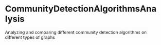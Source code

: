 # CommunityDetectionAlgorithmsAnalysis
Analyzing and comparing different community detection algorithms on different types of graphs
